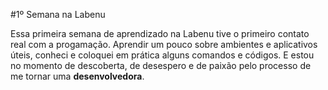 #1º Semana na Labenu

Essa primeira semana de aprendizado na Labenu tive o primeiro contato real com a progamação. Aprendir um pouco sobre ambientes e aplicativos úteis, conheci e coloquei em prática alguns comandos e códigos. E estou no momento de descoberta, de desespero e de paixão pelo processo de me tornar uma **desenvolvedora**. 